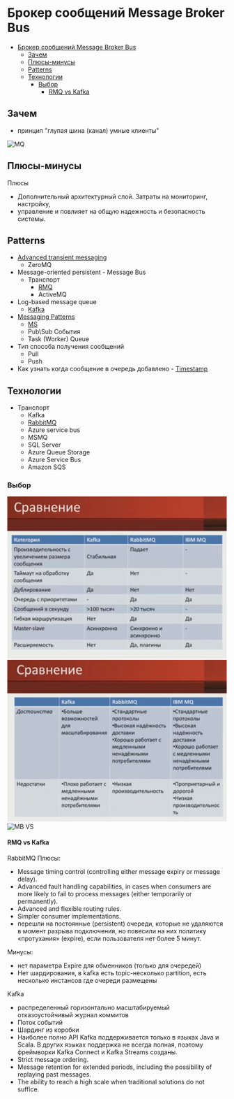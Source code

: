 # Брокер сообщений Message Broker Bus

- [Брокер сообщений Message Broker Bus](#брокер-сообщений-message-broker-bus)
	- [Зачем](#зачем)
	- [Плюсы-минусы](#плюсы-минусы)
	- [Patterns](#patterns)
	- [Технологии](#технологии)
		- [Выбор](#выбор)
			- [RMQ vs Kafka](#rmq-vs-kafka)

## Зачем

- принцип "глупая шина (канал) умные клиенты"

![MQ](../../img/pattern/integration/mq.jpg)

## Плюсы-минусы

Плюсы

- Дополнительный архитектурный слой. Затраты на мониторинг, настройку,
- управление и повлияет на общую надежность и безопасность системы.

## Patterns

- [Advanced transient messaging](https://apolomodov.medium.com/coa-distributed-systems-4th-ed-4-communication-c5ce331015e9)
	- ZeroMQ
- Message-oriented persistent - Message Bus
	- Транспорт
		- [RMQ](../../technology/middleware/messagebus/rmq.md)  
		- ActiveMQ
- Log-based message queue
	- [Kafka](../../technology/middleware/messagebus/kafka.md)
- [Messaging Patterns](https://www.enterpriseintegrationpatterns.com/patterns/messaging/)
  - [MS](https://docs.microsoft.com/ru-ru/azure/architecture/patterns/category/messaging)
  - Pub\Sub События
  - Task (Worker) Queue
- Тип способа получения сообщений
  - Pull
  - Push
- Как узнать когда сообщение в очередь добавлено - [Timestamp](https://www.rabbitmq.com/publishers.html#message-properties)

## Технологии

- Транспорт  
	- Kafka
	- [RabbitMQ](../../technology/middleware/messagebus/rmq.md)
	- Azure service bus
	- MSMQ
	- SQL Server
	- Azure Queue Storage
	- Azure Service Bus
	- Amazon SQS

### Выбор

![Alt text](../../img/technology/middleware/messagebus/rmq.vs.kafka.vs.ibm.png)
![Alt text](../../img/technology/middleware/messagebus/rmq.vs.kafka.vs.ibm2.png)
![MB VS](../../img/pattern/integration/mq.compare.jpg)

#### RMQ vs Kafka

RabbitMQ Плюсы:

- Message timing control (controlling either message expiry or message delay).
- Advanced fault handling capabilities, in cases when consumers are more likely to fail to process messages (either temporarily or permanently).
- Advanced and flexible routing rules.
- Simpler consumer implementations.
- перешли на постоянные (persistent) очереди, которые не удаляются в момент разрыва подключения, но повесили на них политику «протухания» (expire), если пользователя нет более 5 минут.

Минусы:

- нет параметра Expire для обменников (только для очередей)
- Нет шардирования, в kafka есть topic-несколько partition, есть несколько инстансов где очереди размещены

Kafka

- распределенный горизонтально масштабируемый отказоустойчивый журнал коммитов
- Поток событий
- Шардинг из коробки
- Наиболее полно API Kafka поддерживается только в языках Java и Scala. В других языках поддержка не всегда полная, поэтому фреймворки Kafka Connect и Kafka Streams созданы.
- Strict message ordering.
- Message retention for extended periods, including the possibility of replaying past messages.
- The ability to reach a high scale when traditional solutions do not suffice.
